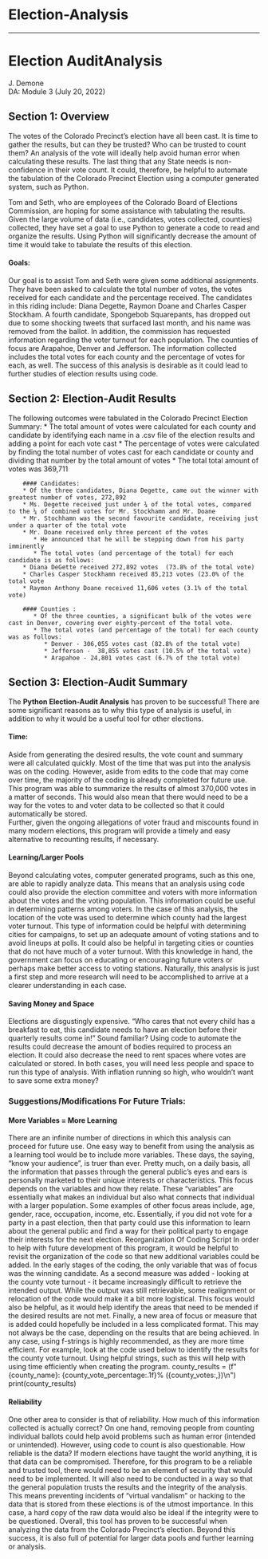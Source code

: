 # Election-Analysis
---
# Election AuditAnalysis
J. Demone                                                                
DA: Module 3 (July 20, 2022)

## Section 1: Overview
  The votes of the Colorado Precinct’s election have all been cast. It is time to gather the results, but can they be trusted? Who can be trusted to count them? An analysis of the vote will ideally help avoid human error when calculating these results. The last thing that any State needs is non-confidence in their vote count. It could, therefore, be helpful to automate the tabulation of the Colorado Precinct Election using a computer generated system, such as Python.


  Tom and Seth, who are employees of the Colorado Board of Elections Commission, are hoping for some assistance with tabulating the results. Given the large volume of data (i.e., candidates, votes collected, counties) collected, they have set a goal to use Python to generate a code to read and organize the results. Using Python will significantly decrease the amount of time it would take to tabulate the results of this election. 


#### Goals:
  Our goal is to assist Tom and Seth were given some additional assignments. They have been asked to calculate the  total number of votes, the votes received for each candidate and the percentage received. The candidates in this riding include: Diana Degette, Raymon Doane and Charles Casper Stockham. A fourth candidate, Spongebob Squarepants, has dropped out due to some shocking tweets that surfaced last month, and his name was removed from the ballot. 
In addition, the commission has requested information regarding the voter turnout for each population. The counties of focus are Arapahoe, Denver and Jefferson. The information collected includes the total votes for each county and the percentage of votes for each, as well. The success of this analysis is desirable as it could lead to further studies of election results using code. 


## Section 2: Election-Audit Results

  The following outcomes were tabulated in the Colorado Precinct Election Summary: 
        * The total amount of votes were calculated for each county and candidate by identifying each name in a .csv    file of the election results and adding a point for each vote cast
        * The percentage of votes were calculated by finding the total number of votes cast for each candidate or county and dividing that number by the total amount of votes
        *  The total total amount of votes was 369,711
        
        #### Candidates:
        * Of the three candidates, Diana Degette, came out the winner with greatest number of votes, 272,892
        * Ms. Degette received just under ¾ of the total votes, compared to the ¼ of combined votes for Mr. Stockhamn and Mr. Doane
        * Mr. Stochhamn was the second favourite candidate, receiving just under a quarter of the total vote
        * Mr. Doane received only three percent of the votes
           * He announced that he will be stepping down from his party imminently
           * The total votes (and percentage of the total) for each candidate is as follows:
        * Diana DeGette received 272,892 votes  (73.8% of the total vote)
        * Charles Casper Stockhamn received 85,213 votes (23.0% of the total vote
        * Raymon Anthony Doane received 11,606 votes (3.1% of the total vote)
        
        #### Counties :
           * Of the three counties, a significant bulk of the votes were cast in Denver, covering over eighty-percent of the total vote. 
           * The total votes (and percentage of the total) for each county was as follows:
              * Denver - 306,055 votes cast (82.8% of the total vote)
              * Jefferson -  38,855 votes cast (10.5% of the total vote)
              * Arapahoe - 24,801 votes cast (6.7% of the total vote)


## Section 3: Election-Audit Summary
  The **Python Election-Audit Analysis** has proven to be successful! There are some significant reasons as to why this type of analysis is useful, in addition to why it would be a useful tool for other elections. 

#### Time:
  Aside from generating the desired results, the vote count and summary were all calculated quickly. Most of the time that was put into the analysis was on the coding. However, aside from edits to the code that may come over time, the majority of the coding is already completed for future use.
  This program was able to summarize the results of almost 370,000 votes in a matter of seconds. This would also mean that there would need to be a way for the votes to and voter data to be collected so that it could automatically be stored.   
  Further, given the ongoing allegations of voter fraud and miscounts found in many modern elections, this program will provide a timely and easy alternative to recounting results, if necessary.  

#### Learning/Larger Pools
  Beyond calculating votes, computer generated programs, such as this one, are able to rapidly analyze data. This means that an analysis using code could also provide the election committee and voters with more information about the votes and the voting population. This information could be useful in determining patterns among voters. In the case of this analysis, the location of the vote was used to determine which county had the largest voter turnout. 
This type of information could be helpful with determining cities for campaigns, to set up an adequate amount of voting stations and to avoid lineups at polls. It could also be helpful in targeting cities or counties that do not have much of a voter turnout. 
  With this knowledge in hand, the government can focus on educating or encouraging future voters or perhaps make better access to voting stations. Naturally, this analysis is just a first step and more research will need to be accomplished to arrive at a clearer understanding in each case. 

#### Saving Money and Space
  Elections are disgustingly expensive. “Who cares that not every child has a breakfast to eat, this candidate needs to have an election before their quarterly results come in!” 
  Sound familiar? Using code to automate the results could decrease the amount of bodies required to process an election. It could also decrease the need to rent spaces where votes are calculated or stored. In both cases, you will need less people and space to run this type of analysis. With inflation running so high, who wouldn’t want to save some extra money? 


### Suggestions/Modifications For Future Trials:

#### More Variables = More Learning
  There are an infinite number of directions in which this analysis can proceed for future use. One easy way to benefit from using the analysis as a learning tool would be to include more variables. 
    These days, the saying,  “know your audience”, is truer than ever. Pretty much, on a daily basis, all the information that passes through the general public’s eyes and ears is personally marketed to their unique interests or characteristics. This focus depends on the variables and how they relate. 
  These “variables” are essentially what makes an individual but also what connects that individual with a larger population. Some examples of other focus areas include, age, gender, race, occupation, income, etc. Essentially, if you did not vote for a party in a past election, then that party could use this information to learn about the general public and find a way for their political party to engage their interests for the next election. 
Reorganization Of Coding Script
In order to help with future development of this program, it would be helpful to revisit the organization of the code so that new additional variables could be added. 
In the early stages of the coding, the only variable that was of focus was the winning candidate. As a second measure was added - looking at the county vote turnout - it became increasingly difficult to retrieve the intended output. While the output was still retrievable, some realignment or relocation of the code would make it a bit more logistical. This focus would also be helpful, as it would help identify the areas that need to be mended if the desired results are not met. 
Finally, a new area of focus or measure that is added could hopefully be included in a less complicated format. This may not always be the case, depending on the results that are being achieved. In any case, using f-strings is highly recommended, as they are more time efficient. 
For example, look at the code used below to identify the results for the county vote turnout. Using helpful strings, such as this will help with using time efficiently when creating the program. 
county_results = (f"{county_name}: {county_vote_percentage:.1f}% ({county_votes:,})\n")
       print(county_results)

#### Reliability
One other area to consider is that of reliability. How much of this information collected is actually correct? On one hand, removing people from counting individual ballots could help avoid problems such as human error (intended or unintended). However, using code to count is also questionable. How reliable is the data?
If modern elections have taught the world anything, it is that data can be compromised. Therefore, for this program to be a reliable and trusted tool, there would need to be an element of security that would need to be implemented. It will also need to be conducted in a way so that the general population trusts the results and the integrity of the analysis. This means preventing incidents of “virtual vandalism” or hacking to the data that is stored from these elections is of the utmost importance. In this case, a hard copy of the raw data would also be ideal if the integrity were to be questioned. 
Overall, this tool has proven to be successful when analyzing the data from the Colorado Precinct’s election. Beyond this success, it is also full of potential for larger data pools and further learning or analysis.
